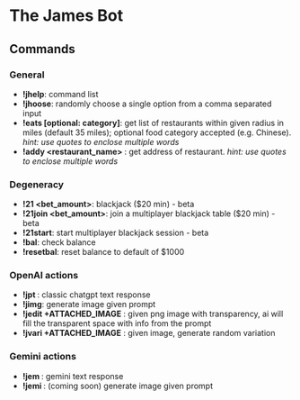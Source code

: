 # The James Bot

## Commands

### General
* **!jhelp**: command list
* **!jhoose**: randomly choose a single option from a comma separated input
* **!eats <city> <miles> [optional: category]**: get list of restaurants within given radius in miles (default 35 miles); optional food category accepted (e.g. Chinese). _hint: use quotes to enclose multiple words_
* **!addy <restaurant_name> <city>**: get address of restaurant. _hint: use quotes to enclose multiple words_
### Degeneracy
* **!21 <bet_amount>**: blackjack ($20 min) - beta
* **!21join <bet_amount>**: join a multiplayer blackjack table ($20 min) - beta
* **!21start**: start multiplayer blackjack session - beta
* **!bal**: check balance
* **!resetbal**: reset balance to default of $1000
### OpenAI actions
* **!jpt <prompt>** : classic chatgpt text response
* **!jimg**: generate image given prompt
* **!jedit <prompt> +ATTACHED_IMAGE** : given png image with transparency, ai will fill the transparent space with info from the prompt
* **!jvari +ATTACHED_IMAGE** : given image, generate random variation
### Gemini actions
* **!jem <prompt>** : gemini text response
* **!jemi <prompt>** : (coming soon) generate image given prompt